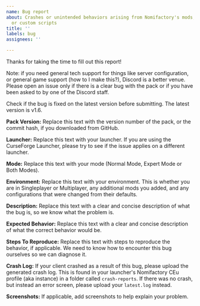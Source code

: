 ```yaml
---
name: Bug report
about: Crashes or unintended behaviors arising from Nomifactory's mods, configurations,
  or custom scripts
title: ''
labels: bug
assignees: ''

---
```


Thanks for taking the time to fill out this report! 

Note: if you need general tech support for things like server configuration, or general game support (how to I make this?), Discord is a better venue. Please open an issue only if there is a clear bug with the pack or if you have been asked to by one of the Discord staff.

Check if the bug is fixed on the latest version before submitting. The latest version is v1.6.

**Pack Version:**
Replace this text with the version number of the pack, or the commit hash, if you downloaded from GitHub.

**Launcher:**
Replace this text with your launcher. If you are using the CurseForge Launcher, please try to see if the issue applies on a different launcher. 

**Mode:**
Replace this text with your mode (Normal Mode, Expert Mode or Both Modes).

**Environment:**
Replace this text with your environment. This is whether you are in Singleplayer or Multiplayer, any additional mods you added, and any configurations that were changed from their defaults.

**Description:**
Replace this text with a clear and concise description of what the bug is, so we know what the problem is.

**Expected Behavior:**
Replace this text with a clear and concise description of what the correct behavior would be.

**Steps To Reproduce:**
Replace this text with steps to reproduce the behavior, if applicable. We need to know how to encounter this bug ourselves so we can diagnose it.

**Crash Log:**
If your client crashed as a result of this bug, please upload the generated crash log. This is found in your launcher's Nomifactory CEu profile (aka instance) in a folder called `crash-reports`. If there was no crash, but instead an error screen, please upload your `latest.log` instead.

**Screenshots:**
If applicable, add screenshots to help explain your problem.
